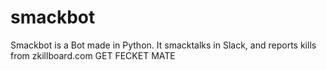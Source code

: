 # smackbot
Smackbot is a Bot made in Python. It smacktalks in Slack, and reports kills from zkillboard.com
GET FECKET MATE
